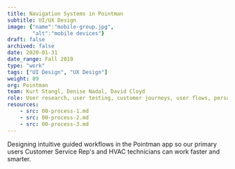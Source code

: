 ```yaml
---
title: Navigation Systems in Pointman
subtitle: UI/UX Design 
image: {"name":"mobile-group.jpg",
        "alt":"mobile devices"}
draft: false
archived: false
date: 2020-01-31
date_range: Fall 2019
type: "work"
tags: ["UI Design", "UX Design"]
weight: 89
org: Pointman
team: Kurt Stangl, Denise Nadal, David Cloyd
role: User research, user testing, customer journeys, user flows, personas
resources:
    - src: 00-process-1.md
    - src: 00-process-2.md
    - src: 00-process-3.md
---
```

Designing intuitive guided workflows in the Pointman app so our primary users Customer Service Rep's and HVAC technicians can work faster and smarter.